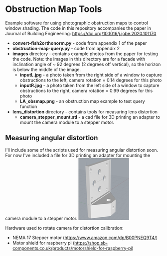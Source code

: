 # Obstruction Map Tools

Example software for using photographic obstruction maps to control window shading.
The code in this repository accompanies the paper in Journal of Building Engineering: https://doi.org/10.1016/j.jobe.2020.101170

  * **convert-fish2orthonorm.py** - code from appendix 1 of the paper
  * **obstruction-map-query.py** - code from appendix 2
  * **images** directory - contains example photos from the paper for testing the code. Note: the images in this directory are for a facade with inclination angle of ~ 92 degrees (2 degrees off vertical), so the horizon is below the middle of the image.
    * **inputL.jpg** - a photo taken from the right side of a window to capture obstructions to the left, camera rotation = 0.14 degrees for this photo
    * **inputR.jpg** - a photo taken from the left side of a window to capture obstructions to the right, camera rotation = 0.99 degrees for this photo
    * **LA_obsmap.png** - an obstruction map example to test query function
  * **lens_distortion** directory - contains tools for measuring lens distortion
    * **camera_stepper_mount.stl** - a cad file for 3D printing an adapter to mount the camera module to a stepper motor.

## Measuring angular distortion

I'll include some of the scripts used for measuring angular distortion soon. For now I've included a file for 3D printing an adapter for mounting the camera module to a stepper motor.
![CAD model of adapter to mount camera module to stepper motor](lens_distortion/camera_stepper_mount.png)

Hardware used to rotate camera for distortion calibration:
  * NEMA 17 Stepper motor (https://www.amazon.com/dp/B00PNEQ9T4/)
  * Motor shield for raspberry pi (https://shop.sb-components.co.uk/products/motorshield-for-raspberry-pi)
  
